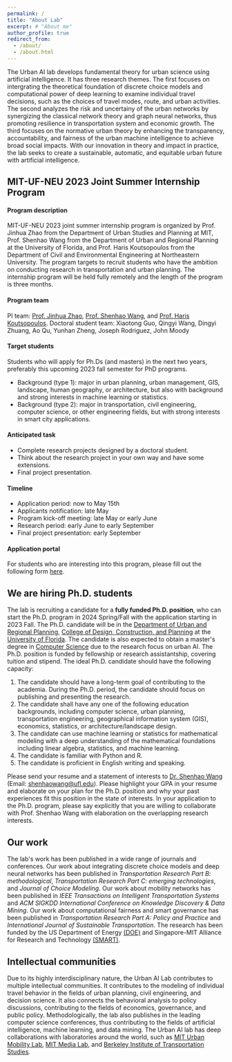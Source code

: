 ```yaml
---
permalink: /
title: "About Lab"
excerpt: # "About me"
author_profile: true
redirect_from: 
  - /about/
  - /about.html
---
```


The Urban AI lab develops fundamental theory for urban science using artificial intelligence. It has three research themes. The first focuses on intergrating the theoretical foundation of discrete choice models and computational power of deep learning to examine individual travel decisions, such as the choices of travel modes, route, and urban activities. The second analyzes the risk and uncertainy of the urban networks by synergizing the classical network theory and graph neural networks, thus promoting resilience in transportation system and economic growth. The third focuses on the normative urban theory by enhancing the transparency, accountability, and fairness of the urban machine intelligence to achieve broad social impacts. With our innovation in theory and impact in practice, the lab seeks to create a sustainable, automatic, and equitable urban future with artificial intelligence. 

## MIT-UF-NEU 2023 Joint Summer Internship Program
#### Program description
MIT-UF-NEU 2023 joint summer internship program is organized by Prof. Jinhua Zhao from the Department of Urban Studies and Planning at MIT, Prof. Shenhao Wang from the Department of Urban and Regional Planning at the University of Florida, and Prof. Haris Koutsopoulos from the Department of Civil and Environmental Engineering at Northeastern University. The program targets to recruit students who have the ambition on conducting research in transportation and urban planning. The internship program will be held fully remotely and the length of the program is three months. 
#### Program team
PI team: [Prof.  Jinhua Zhao](https://mobility.mit.edu/people/jinhua-zhao), [Prof. Shenhao Wang](https://dcp.ufl.edu/urp/people_wang_s/), and [Prof. Haris Koutsopoulos](https://coe.northeastern.edu/people/koutsopoulos-haris/). 
Doctoral student team: Xiaotong Guo, Qingyi Wang, Dingyi Zhuang, Ao Qu, Yunhan Zheng, Joseph Rodriguez, John Moody
#### Target students
Students who will apply for Ph.Ds (and masters) in the next two years, preferably this upcoming 2023 fall semester for PhD programs.
* Background (type 1): major in urban planning, urban management, GIS, landscape, human geography, or architecture, but also with background and strong interests in machine learning or statistics.
* Background (type 2): major in transportation, civil engineering, computer science, or other engineering fields, but with strong interests in smart city applications.
#### Anticipated task
* Complete research projects designed by a doctoral student. 
* Think about the research project in your own way and have some extensions.
* Final project presentation.
#### Timeline
*	Application period: now to May 15th
*	Applicants notification: late May
*	Program kick-off meeting: late May or early June
*	Research period: early June to early September
*	Final project presentation: early September
#### Application portal
For students who are interesting into this program, please fill out the following form [here](https://forms.gle/SMruQiNDVXNPCJVF8). 


## We are hiring Ph.D. students
The lab is recruiting a candidate for a **fully funded Ph.D. position**, who can start the Ph.D. program in 2024 Spring/Fall with the application starting in 2023 Fall. The Ph.D. candidate will be in the [Department of Urban and Regional Planning](https://dcp.ufl.edu/academics/phd8/), [College of Design, Construction, and Planning](https://dcp.ufl.edu/) at the [University of Florida](https://www.ufl.edu/). The candidate is also expected to obtain a master's degree in [Computer Science](https://www.cise.ufl.edu/academics/graduate/masters-program/) due to the research focus on urban AI. The Ph.D. position is funded by fellowship or research assistantship, covering tuition and stipend. The ideal Ph.D. candidate should have the following capacity:
1. The candidate should have a long-term goal of contributing to the academia. During the Ph.D. period, the candidate should focus on publishing and presenting the research. 
2. The candidate shall have any one of the following education backgrounds, including computer science, urban planning, transportation engineering, geographical information system (GIS), economics, statistics, or architecture/landscape design.
3. The candidate can use machine learning or statistics for mathematical modeling with a deep understanding of the mathematical foundations including linear algebra, statistics, and machine learning.
4. The candidate is familiar with Python and R. 
5. The candidate is proficient in English writing and speaking. 

Please send your resume and a statement of interests to [Dr. Shenhao Wang](https://dcp.ufl.edu/urp/people_wang_s/) (Email: shenhaowang@ufl.edu). Please highlight your GPA in your resume and elaborate on your plan for the Ph.D. position and why your past experiences fit this position in the state of interests. In your application to the Ph.D. program, please say explicitly that you are willing to collaborate with Prof. Shenhao Wang with elaboration on the overlapping research interests. 

## Our work
The lab's work has been published in a wide range of journals and conferences. Our work about integrating discrete choice models and deep neural networks has been published in *Transportation Research Part B: methodological*, *Transportation Research Part C: emerging technologies*, and *Journal of Choice Modeling*. Our work about mobility networks has been published in *IEEE Transactions on Intelligent Transportation Systems* and *ACM SIGKDD International Conference on Knowledge Discovery & Data Mining*. Our work about computational fairness and smart governance has been published in *Transportation Research Part A: Policy and Practice* and *International Journal of Sustainable Transportation*. The research has been funded by the US Department of Energy [(DOE)](https://www.energy.gov/) and Singapore-MIT Alliance for Research and Technology [(SMART)](https://smart.mit.edu/).

## Intellectual communities
Due to its highly interdisciplinary nature, the Urban AI Lab contributes to multiple intellectual communities. It contributes to the modeling of individual travel behavior in the fields of urban planning, civil engineering, and decision science. It also connects the behavioral analysis to policy discussions, contributing to the fields of economics, governance, and public policy. Methodologically, the lab also publishes in the leading computer science conferences, thus contributing to the fields of artificial intelligence, machine learning, and data mining. The Urban AI lab has deep collaborations with laboratories around the world, such as [MIT Urban Mobility Lab](https://mobility.mit.edu/), [MIT Media Lab](https://www.media.mit.edu/groups/human-dynamics/overview/), and [Berkeley Institute of Transportation Studies](https://its.berkeley.edu/). 



<!-- This is the front page of a website that is powered by the [academicpages template](https://github.com/academicpages/academicpages.github.io) and hosted on GitHub pages. [GitHub pages](https://pages.github.com) is a free service in which websites are built and hosted from code and data stored in a GitHub repository, automatically updating when a new commit is made to the respository. This template was forked from the [Minimal Mistakes Jekyll Theme](https://mmistakes.github.io/minimal-mistakes/) created by Michael Rose, and then extended to support the kinds of content that academics have: publications, talks, teaching, a portfolio, blog posts, and a dynamically-generated CV. You can fork [this repository](https://github.com/academicpages/academicpages.github.io) right now, modify the configuration and markdown files, add your own PDFs and other content, and have your own site for free, with no ads! An older version of this template powers my own personal website at [stuartgeiger.com](http://stuartgeiger.com), which uses [this Github repository](https://github.com/staeiou/staeiou.github.io).

A data-driven personal website
======
Like many other Jekyll-based GitHub Pages templates, academicpages makes you separate the website's content from its form. The content & metadata of your website are in structured markdown files, while various other files constitute the theme, specifying how to transform that content & metadata into HTML pages. You keep these various markdown (.md), YAML (.yml), HTML, and CSS files in a public GitHub repository. Each time you commit and push an update to the repository, the [GitHub pages](https://pages.github.com/) service creates static HTML pages based on these files, which are hosted on GitHub's servers free of charge.

Many of the features of dynamic content management systems (like Wordpress) can be achieved in this fashion, using a fraction of the computational resources and with far less vulnerability to hacking and DDoSing. You can also modify the theme to your heart's content without touching the content of your site. If you get to a point where you've broken something in Jekyll/HTML/CSS beyond repair, your markdown files describing your talks, publications, etc. are safe. You can rollback the changes or even delete the repository and start over -- just be sure to save the markdown files! Finally, you can also write scripts that process the structured data on the site, such as [this one](https://github.com/academicpages/academicpages.github.io/blob/master/talkmap.ipynb) that analyzes metadata in pages about talks to display [a map of every location you've given a talk](https://academicpages.github.io/talkmap.html).

Getting started
======
1. Register a GitHub account if you don't have one and confirm your e-mail (required!)
1. Fork [this repository](https://github.com/academicpages/academicpages.github.io) by clicking the "fork" button in the top right. 
1. Go to the repository's settings (rightmost item in the tabs that start with "Code", should be below "Unwatch"). Rename the repository "[your GitHub username].github.io", which will also be your website's URL.
1. Set site-wide configuration and create content & metadata (see below -- also see [this set of diffs](http://archive.is/3TPas) showing what files were changed to set up [an example site](https://getorg-testacct.github.io) for a user with the username "getorg-testacct")
1. Upload any files (like PDFs, .zip files, etc.) to the files/ directory. They will appear at https://[your GitHub username].github.io/files/example.pdf.  
1. Check status by going to the repository settings, in the "GitHub pages" section

Site-wide configuration
------
The main configuration file for the site is in the base directory in [_config.yml](https://github.com/academicpages/academicpages.github.io/blob/master/_config.yml), which defines the content in the sidebars and other site-wide features. You will need to replace the default variables with ones about yourself and your site's github repository. The configuration file for the top menu is in [_data/navigation.yml](https://github.com/academicpages/academicpages.github.io/blob/master/_data/navigation.yml). For example, if you don't have a portfolio or blog posts, you can remove those items from that navigation.yml file to remove them from the header. 

Create content & metadata
------
For site content, there is one markdown file for each type of content, which are stored in directories like _publications, _talks, _posts, _teaching, or _pages. For example, each talk is a markdown file in the [_talks directory](https://github.com/academicpages/academicpages.github.io/tree/master/_talks). At the top of each markdown file is structured data in YAML about the talk, which the theme will parse to do lots of cool stuff. The same structured data about a talk is used to generate the list of talks on the [Talks page](https://academicpages.github.io/talks), each [individual page](https://academicpages.github.io/talks/2012-03-01-talk-1) for specific talks, the talks section for the [CV page](https://academicpages.github.io/cv), and the [map of places you've given a talk](https://academicpages.github.io/talkmap.html) (if you run this [python file](https://github.com/academicpages/academicpages.github.io/blob/master/talkmap.py) or [Jupyter notebook](https://github.com/academicpages/academicpages.github.io/blob/master/talkmap.ipynb), which creates the HTML for the map based on the contents of the _talks directory).

**Markdown generator**

I have also created [a set of Jupyter notebooks](https://github.com/academicpages/academicpages.github.io/tree/master/markdown_generator
) that converts a CSV containing structured data about talks or presentations into individual markdown files that will be properly formatted for the academicpages template. The sample CSVs in that directory are the ones I used to create my own personal website at stuartgeiger.com. My usual workflow is that I keep a spreadsheet of my publications and talks, then run the code in these notebooks to generate the markdown files, then commit and push them to the GitHub repository.

How to edit your site's GitHub repository
------
Many people use a git client to create files on their local computer and then push them to GitHub's servers. If you are not familiar with git, you can directly edit these configuration and markdown files directly in the github.com interface. Navigate to a file (like [this one](https://github.com/academicpages/academicpages.github.io/blob/master/_talks/2012-03-01-talk-1.md) and click the pencil icon in the top right of the content preview (to the right of the "Raw | Blame | History" buttons). You can delete a file by clicking the trashcan icon to the right of the pencil icon. You can also create new files or upload files by navigating to a directory and clicking the "Create new file" or "Upload files" buttons. 

Example: editing a markdown file for a talk
![Editing a markdown file for a talk](/images/editing-talk.png)

For more info
------
More info about configuring academicpages can be found in [the guide](https://academicpages.github.io/markdown/). The [guides for the Minimal Mistakes theme](https://mmistakes.github.io/minimal-mistakes/docs/configuration/) (which this theme was forked from) might also be helpful. -->
